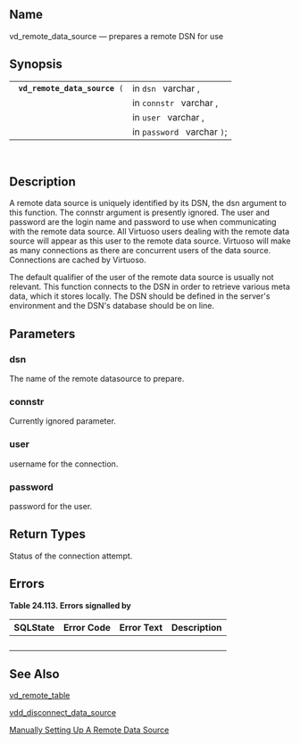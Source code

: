 <div id="fn_vd_remote_data_source" class="refentry">

<div class="titlepage">

</div>

<div class="refnamediv">

## Name

vd_remote_data_source — prepares a remote DSN for use

</div>

<div class="refsynopsisdiv">

## Synopsis

<div id="fsyn_vd_remote_data_source" class="funcsynopsis">

|                                    |                             |
|------------------------------------|-----------------------------|
| ` `**`vd_remote_data_source`**` (` | in `dsn ` varchar ,         |
|                                    | in `connstr ` varchar ,     |
|                                    | in `user ` varchar ,        |
|                                    | in `password ` varchar `)`; |

<div class="funcprototype-spacer">

 

</div>

</div>

</div>

<div id="desc_vd_remote_data_source" class="refsect1">

## Description

A remote data source is uniquely identified by its DSN, the dsn argument
to this function. The connstr argument is presently ignored. The user
and password are the login name and password to use when communicating
with the remote data source. All Virtuoso users dealing with the remote
data source will appear as this user to the remote data source. Virtuoso
will make as many connections as there are concurrent users of the data
source. Connections are cached by Virtuoso.

The default qualifier of the user of the remote data source is usually
not relevant. This function connects to the DSN in order to retrieve
various meta data, which it stores locally. The DSN should be defined in
the server's environment and the DSN's database should be on line.

</div>

<div id="params_vd_remote_data_source" class="refsect1">

## Parameters

<div id="id117987" class="refsect2">

### dsn

The name of the remote datasource to prepare.

</div>

<div id="id117990" class="refsect2">

### connstr

Currently ignored parameter.

</div>

<div id="id117993" class="refsect2">

### user

username for the connection.

</div>

<div id="id117996" class="refsect2">

### password

password for the user.

</div>

</div>

<div id="ret_vd_remote_data_source" class="refsect1">

## Return Types

Status of the connection attempt.

</div>

<div id="errors_vd_remote_data_source" class="refsect1">

## Errors

<div id="id118004" class="table">

**Table 24.113. Errors signalled by**

<div class="table-contents">

| SQLState                        | Error Code                      | Error Text                      | Description |
|---------------------------------|---------------------------------|---------------------------------|-------------|
| <span class="errorcode"></span> | <span class="errorcode"></span> | <span class="errortext"></span> |             |

</div>

</div>

  

</div>

<div id="seealso_vd_remote_data_source" class="refsect1">

## See Also

<a href="fn_vd_remote_table.html" class="link"
title="vd_remote_table">vd_remote_table</a>

<a href="fn_vdd_disconnect_data_source.html" class="link"
title="vdd_disconnect_data_source">vdd_disconnect_data_source</a>

<a href="ch-server.html#mansetrds" class="link"
title="Manually Setting Up A Remote Data Source">Manually Setting Up A
Remote Data Source</a>

</div>

</div>
